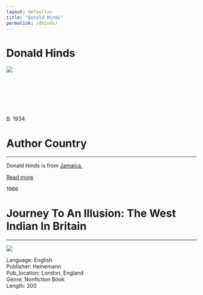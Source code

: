 ```yaml
---
layout: defaultau
title: "Donald Hinds"
permalink: /dhinds/
---
```

<!-- partial:index.partial.html -->
<div class="content">
     <h1>Donald Hinds</h1>
    <div class="quote">
        <div><img src="https://angelacobbinah.files.wordpress.com/2013/10/hinds-now.jpg?w=235&h=300" class="logo"></div>
    </div>
    <div class="timeline">
        <div style="padding-bottom:100px;"></div>
        <div class="block">
             <div class="date right"><p class="right"> B. 1934 </p></div>
            <div class="dot"></div>
            <div class="left first">
            <div class="author_country">
                <h1>Author Country</h1><hr>
          <div class="aclocation">  <p>Donald Hinds is from <a href="http://localhost:4000/62">Jamaica.</a></p></div>
              <div class="acreadmore">  <a href="https://en.wikipedia.org/wiki/Donald_Hinds" target="_blank">Read more</a></div>
            </div>
            </div>
        <div class="block">
            <div class="date left"><p class="left">1966</p></div>
            <div class="dot"></div>
            <div class="right">
                <h1>Journey To An Illusion: The West Indian In Britain</h1><hr>
                <p><img src="https://m.media-amazon.com/images/I/51-UZJpe+RL._SX346_BO1,204,203,200_.jpg"></p>
                <p>
                Language: English<br/>
                Publisher: Heinemann<br/>
                Pub_location: London, England<br/>
                Genre: Nonfiction Book<br/>
                Length: 200<br/>                   </p>
            </div>
        </div>

